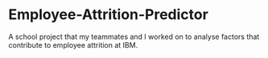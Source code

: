# Employee-Attrition-Predictor

A school project that my teammates and I worked on to analyse factors that contribute to employee attrition at IBM.
